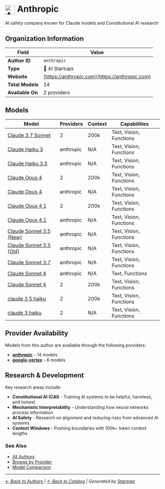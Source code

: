 # <img src="https://raw.githubusercontent.com/agentstation/starmap/master/internal/embedded/logos/anthropic.svg" alt="Anthropic" width="32" height="32" style="vertical-align: middle;"> Anthropic
  
  
  
AI safety company known for Claude models and Constitutional AI research
  
  
## Organization Information
  
| Field | Value |
|---------|---------|
| **Author ID** | `anthropic` |
| **Type** | 🚀 AI Startups |
| **Website** | [https://anthropic.com](https://anthropic.com) |
| **Total Models** | 14 |
| **Available On** | 2 providers |

  
## Models
  
| Model | Providers | Context | Capabilities |
|---------|---------|---------|---------|
| [Claude 3 7 Sonnet](./models/claude-3-7-sonnet-at-20250219.md) | 2 | 200k | Text, Vision, Functions |
| [Claude Haiku 3](./models/claude-3-haiku-20240307.md) | anthropic | N/A | Text, Vision, Functions |
| [Claude Haiku 3.5](./models/claude-3-5-haiku-20241022.md) | anthropic | N/A | Text, Vision, Functions |
| [Claude Opus 4](./models/claude-opus-4-at-20250514.md) | 2 | 200k | Text, Vision, Functions |
| [Claude Opus 4](./models/claude-opus-4-20250514.md) | anthropic | N/A | Text, Vision, Functions |
| [Claude Opus 4 1](./models/claude-opus-4-1-at-20250805.md) | 2 | 200k | Text, Vision, Functions |
| [Claude Opus 4.1](./models/claude-opus-4-1-20250805.md) | anthropic | N/A | Text, Vision, Functions |
| [Claude Sonnet 3.5 (New)](./models/claude-3-5-sonnet-20241022.md) | anthropic | N/A | Text, Vision, Functions |
| [Claude Sonnet 3.5 (Old)](./models/claude-3-5-sonnet-20240620.md) | anthropic | N/A | Text, Vision, Functions |
| [Claude Sonnet 3.7](./models/claude-3-7-sonnet-20250219.md) | anthropic | N/A | Text, Vision, Functions |
| [Claude Sonnet 4](./models/claude-sonnet-4-20250514.md) | anthropic | N/A | Text, Functions |
| [Claude Sonnet 4](./models/claude-sonnet-4-at-20250514.md) | 2 | 200k | Text, Vision, Functions |
| [claude 3 5 haiku](./models/claude-3-5-haiku-at-20241022.md) | 2 | 200k | Text, Vision, Functions |
| [claude 3 haiku](./models/claude-3-haiku-at-20240307.md) | 2 | N/A | Text, Vision, Functions |

  
## Provider Availability
  
Models from this author are available through the following providers:
  
  
- **[anthropic](../../providers/anthropic/)** - 14 models
- **[google-vertex](../../providers/google-vertex/)** - 6 models
  
## Research & Development
  
Key research areas include:
- **Constitutional AI (CAI)** - Training AI systems to be helpful, harmless, and honest
- **Mechanistic Interpretability** - Understanding how neural networks process information
- **AI Safety** - Research on alignment and reducing risks from advanced AI systems
- **Context Windows** - Pushing boundaries with 100k+ token context lengths
  
### See Also
  
- [All Authors](../)
- [Browse by Provider](../../providers/)
- [Model Comparison](../../models/)
  
---
*_[← Back to Authors](../) | [← Back to Catalog](../../) | Generated by [Starmap](https://github.com/agentstation/starmap)_*